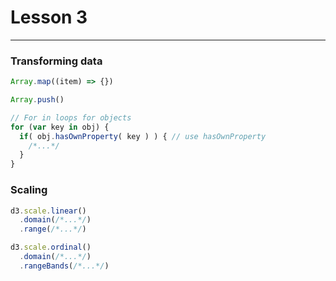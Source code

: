 # Lesson 3
---
### Transforming data

```js
Array.map((item) => {})

Array.push()

// For in loops for objects
for (var key in obj) {
  if( obj.hasOwnProperty( key ) ) { // use hasOwnProperty
    /*...*/
  }
}
```
### Scaling

```js
d3.scale.linear()
  .domain(/*...*/)
  .range(/*...*/)

d3.scale.ordinal()
  .domain(/*...*/)
  .rangeBands(/*...*/)
```
